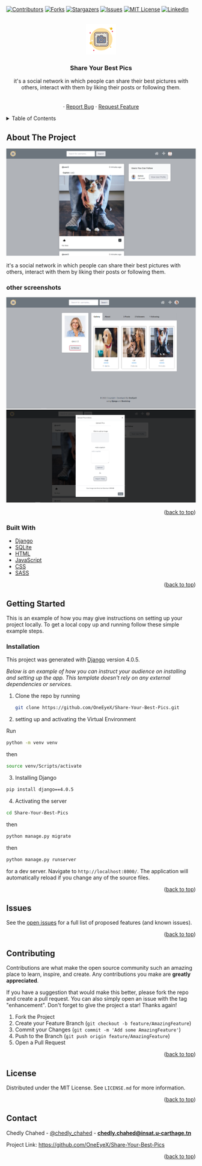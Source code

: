 <div id="top"></div>

[![Contributors][contributors-shield]][contributors-url]
[![Forks][forks-shield]][forks-url]
[![Stargazers][stars-shield]][stars-url]
[![Issues][issues-shield]][issues-url]
[![MIT License][license-shield]][license-url]
[![LinkedIn][linkedin-shield]][linkedin-url]



<!-- PROJECT LOGO -->
<br />
<div align="center">
  <a href="https://github.com/OneEyeX/Share-Your-Best-Pics
/">
    <img src="static/img/favicon.png" alt="Logo" width="80" height="80">
  </a>

  <h3 align="center">Share Your Best Pics</h3>

  <p align="center">
    it's a social network in which people can share their best pictures with others, interact with them by liking their posts or following them.
    <br />
    <!-- <a href="#"><strong>Explore the docs »</strong></a> -->
    <br />
    <br />
    <!-- <a href="https://oneeyex.github.io/Share-Your-Best-Pics
/">View Demo</a> -->
    ·
    <a href="https://github.com/OneEyeX/Share-Your-Best-Pics
/issues">Report Bug</a>
    ·
    <a href="https://github.com/OneEyeX/Share-Your-Best-Pics
/issues">Request Feature</a>
  </p>
</div>



<!-- TABLE OF CONTENTS -->
<details>
  <summary>Table of Contents</summary>
  <ol>
    <li>
      <a href="#about-the-project">About The Project</a>
      <ul>
        <li><a href="#built-with">Built With</a></li>
      </ul>
    </li>
    <li>
      <a href="#getting-started">Getting Started</a>
      <ul>
        <li><a href="#installation">Installation</a></li>
      </ul>
    </li>
    <li><a href="#contributing">Contributing</a></li>
    <li><a href="#license">License</a></li>
    <li><a href="#contact">Contact</a></li>
    
  </ol>
</details>



<!-- ABOUT THE PROJECT -->
## About The Project

[![Share-Your-Best-Pics Screen Shot][product-screenshot]](static/img/favicon.png)

it's a social network in which people can share their best pictures with others, interact with them by liking their posts or following them.
 
### other screenshots

<img src="screenshots/B.png">

<br>

<img src="screenshots/C.png">

<br>

<p align="right">(<a href="#top">back to top</a>)</p>



### Built With
 
* [Django](https://www.djangoproject.com/)
* [SQLite](https://www.sqlite.org/)
* [HTML](https://www.w3schools.com/html/)
* [JavaScript](https://www.javascript.com/)
* [CSS](https://css.org/)
* [SASS](https://sass-lang.com/)
 

<p align="right">(<a href="#top">back to top</a>)</p>



<!-- GETTING STARTED -->
## Getting Started

This is an example of how you may give instructions on setting up your project locally.
To get a local copy up and running follow these simple example steps.

 
### Installation


This project was generated with [Django](https://github.com/django/django) version 4.0.5.

_Below is an example of how you can instruct your audience on installing and setting up the app. This template doesn't rely on any external dependencies or services._
 
1. Clone the repo by running
   ```sh
   git clone https://github.com/OneEyeX/Share-Your-Best-Pics.git
   ```
2. setting up and activating the Virtual Environment

Run  
  ```sh
  python -m venv venv
  ```

then  
  ```sh
  source venv/Scripts/activate
  ```
3. Installing Django
 
  ```sh
  pip install django==4.0.5
  ```

4. Activating the server 

  ```sh
  cd Share-Your-Best-Pics
  ```

then  
  ```sh
  python manage.py migrate
  ```

then  
  ```sh
  python manage.py runserver
  ```

for a dev server. Navigate to `http://localhost:8000/`. The application will automatically reload if you change any of the source files.



<p align="right">(<a href="#top">back to top</a>)</p>



<!-- USAGE EXAMPLES -->
## Issues

See the [open issues](https://github.com/OneEyeX/Share-Your-Best-Pics/issues) for a full list of proposed features (and known issues).

<p align="right">(<a href="#top">back to top</a>)</p>



<!-- CONTRIBUTING -->
## Contributing

Contributions are what make the open source community such an amazing place to learn, inspire, and create. Any contributions you make are **greatly appreciated**.

If you have a suggestion that would make this better, please fork the repo and create a pull request. You can also simply open an issue with the tag "enhancement".
Don't forget to give the project a star! Thanks again!

1. Fork the Project
2. Create your Feature Branch (`git checkout -b feature/AmazingFeature`)
3. Commit your Changes (`git commit -m 'Add some AmazingFeature'`)
4. Push to the Branch (`git push origin feature/AmazingFeature`)
5. Open a Pull Request

<p align="right">(<a href="#top">back to top</a>)</p>



<!-- LICENSE -->
## License

Distributed under the MIT License. See `LICENSE.md` for more information.

<p align="right">(<a href="#top">back to top</a>)</p>



<!-- CONTACT -->
## Contact

Chedly Chahed - [@chedly_chahed](https://twitter.com/chedly_chahed) - **chedly.chahed@insat.u-carthage.tn**

Project Link: [https://github.com/OneEyeX/Share-Your-Best-Pics
](https://github.com/OneEyeX/Share-Your-Best-Pics
)

<p align="right">(<a href="#top">back to top</a>)</p>

 

<!-- MARKDOWN LINKS & IMAGES -->
<!--  #reference-style-links -->
[contributors-shield]: https://img.shields.io/github/contributors/OneEyeX/Share-Your-Best-Pics.svg?style=for-the-badge
[contributors-url]: https://github.com/OneEyeX/Share-Your-Best-Pics/graphs/
[forks-shield]: https://img.shields.io/github/forks/OneEyeX/Share-Your-Best-Pics.svg?style=for-the-badge
[forks-url]: https://github.com/OneEyeX/Share-Your-Best-Pics/network/members
[stars-shield]: https://img.shields.io/github/stars/OneEyeX/Share-Your-Best-Pics.svg?style=for-the-badge
[stars-url]: https://github.com/OneEyeX/Share-Your-Best-Pics/stargazers
[issues-shield]: https://img.shields.io/github/issues/othneildrew/Best-README-Template.svg?style=for-the-badge
[issues-url]: https://github.com/OneEyeX/Share-Your-Best-Pics/issues
[license-shield]: https://img.shields.io/github/license/OneEyeX/Share-Your-Best-Pics.svg?style=for-the-badge
[license-url]: https://github.com/OneEyeX/Share-Your-Best-Pics/LICENSE.md
[linkedin-shield]: https://img.shields.io/badge/-LinkedIn-black.svg?style=for-the-badge&logo=linkedin&colorB=555
[linkedin-url]: https://www.linkedin.com/in/chedly-chahed-a178a9196/
[product-screenshot]: screenshots/A.png




